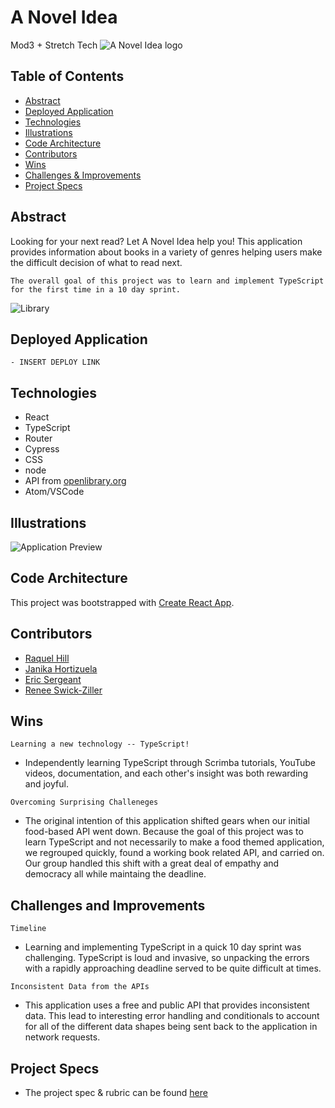 # A Novel Idea
Mod3 + Stretch Tech
![A Novel Idea logo](https://user-images.githubusercontent.com/83723401/140617030-436fa2fe-b4e7-40b6-8d3d-3618b46d7d19.png)

## Table of Contents
  - [Abstract](#abstract)
  - [Deployed Application](#deployed-application)
  - [Technologies](#technologies)
  - [Illustrations](#illustrations)
  - [Code Architecture](#code-architecture)
  - [Contributors](#contributors)
  - [Wins](#wins)
  - [Challenges & Improvements](#challenges-and-improvements)
  - [Project Specs](#project-specs)

## Abstract
Looking for your next read? Let A Novel Idea help you! This application provides information about books in a variety of genres helping users make the difficult decision of what to read next.

``The overall goal of this project was to learn and implement TypeScript for the first time in a 10 day sprint.``

![Library](https://user-images.githubusercontent.com/83723401/140617276-432163f5-79c0-4c67-a4b6-59bbd1eb74dc.png)
  
## Deployed Application
	- INSERT DEPLOY LINK

## Technologies
  - React
  - TypeScript
  - Router
  - Cypress
  - CSS
  - node
  - API from [openlibrary.org](https://openlibrary.org/)
  - Atom/VSCode 

## Illustrations
![Application Preview](https://user-images.githubusercontent.com/83723401/140775305-0f3dc9c7-ce75-4bd9-aa5b-ff6048516dfd.gif)

## Code Architecture
This project was bootstrapped with [Create React App](https://github.com/facebook/create-react-app).

## Contributors
  - [Raquel Hill](https://github.com/Raquelhill)
  - [Janika Hortizuela](https://github.com/jhortizu01)
  - [Eric Sergeant](https://github.com/EricSergeant)
  - [Renee Swick-Ziller](https://github.com/reneeswick)

## Wins
``Learning a new technology -- TypeScript!``

- Independently learning TypeScript through Scrimba tutorials, YouTube videos, documentation, and each other's insight was both rewarding and joyful. 

``Overcoming Surprising Challeneges``

- The original intention of this application shifted gears when our initial food-based API went down. Because the goal of this project was to learn TypeScript and not necessarily to make a food themed application, we regrouped quickly, found a working book related API, and carried on. Our group handled this shift with a great deal of empathy and democracy all while maintaing the deadline.

## Challenges and Improvements
``Timeline``

- Learning and implementing TypeScript in a quick 10 day sprint was challenging. TypeScript is loud and invasive, so unpacking the errors with a rapidly approaching deadline served to be quite difficult at times.

``Inconsistent Data from the APIs``

- This application uses a free and public API that provides inconsistent data. This lead to interesting error handling and conditionals to account for all of the different data shapes being sent back to the application in network requests.

## Project Specs
  - The project spec & rubric can be found [here](https://frontend.turing.edu/projects/module-3/stretch.html)

